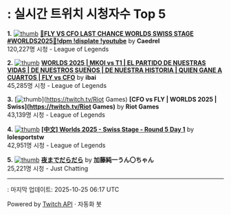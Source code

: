 # : 실시간 트위치 시청자수 Top 5

**1.** [![thumb](https://static-cdn.jtvnw.net/previews-ttv/live_user_caedrel-320x180.jpg)](https://twitch.tv/Caedrel)
**[🔴FLY VS CFO LAST CHANCE WORLDS SWISS STAGE #WORLDS2025🔴!dpm !displate !youtube](https://twitch.tv/Caedrel)** by **Caedrel**<br>120,227명 시청  - League of Legends

**2.** [![thumb](https://static-cdn.jtvnw.net/previews-ttv/live_user_ibai-320x180.jpg)](https://twitch.tv/ibai)
**[WORLDS 2025 | MKOI vs T1 | EL PARTIDO DE NUESTRAS VIDAS | DE NUESTROS SUEÑOS | DE NUESTRA HISTORIA | QUIEN GANE A CUARTOS | FLY vs CFO](https://twitch.tv/ibai)** by **ibai**<br>45,285명 시청  - League of Legends

**3.** [![thumb](https://static-cdn.jtvnw.net/previews-ttv/live_user_riotgames-320x180.jpg)](https://twitch.tv/Riot Games)
**[CFO vs FLY | WORLDS 2025 | Swiss](https://twitch.tv/Riot Games)** by **Riot Games**<br>43,139명 시청  - League of Legends

**4.** [![thumb](https://static-cdn.jtvnw.net/previews-ttv/live_user_lolesportstw-320x180.jpg)](https://twitch.tv/lolesportstw)
**[[中文] Worlds 2025 - Swiss Stage - Round 5 Day 1](https://twitch.tv/lolesportstw)** by **lolesportstw**<br>42,951명 시청  - League of Legends

**5.** [![thumb](https://static-cdn.jtvnw.net/previews-ttv/live_user_kato_junichi0817-320x180.jpg)](https://twitch.tv/加藤純一うん〇ちゃん)
**[夜までだらだら](https://twitch.tv/加藤純一うん〇ちゃん)** by **加藤純一うん〇ちゃん**<br>25,221명 시청  - Just Chatting


---
: 마지막 업데이트: 2025-10-25 06:17 UTC

Powered by [Twitch API](https://dev.twitch.tv/docs/api/reference) · 자동화 봇